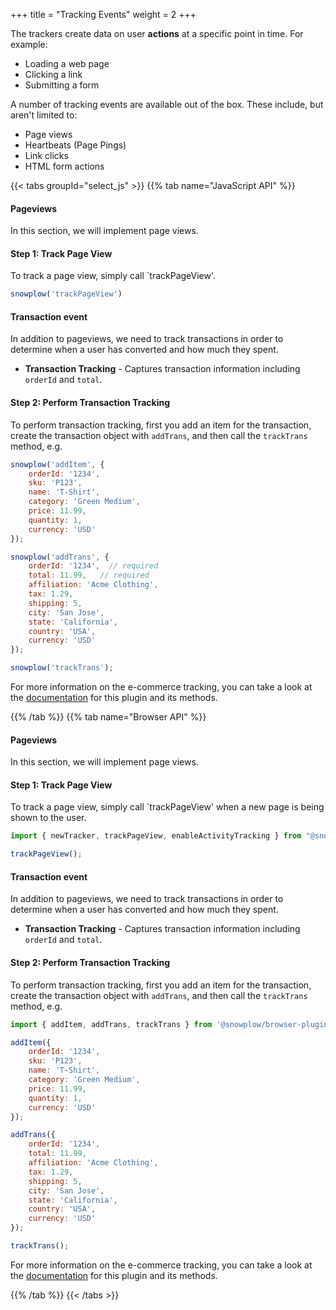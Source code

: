 +++
title = "Tracking Events"
weight = 2
+++

The trackers create data on user **actions** at a specific point in time. For example:

- Loading a web page
- Clicking a link
- Submitting a form

A number of tracking events are available out of the box. These include, but aren't limited to:

- Page views
- Heartbeats (Page Pings)
- Link clicks
- HTML form actions

{{< tabs groupId="select_js" >}}
{{% tab name="JavaScript API" %}}

#### Pageviews
In this section, we will implement page views.

#### **Step 1:** Track Page View
To track a page view, simply call `trackPageView'.

```javascript
snowplow('trackPageView')
```

#### Transaction event
In addition to pageviews, we need to track transactions in order to determine when a user has converted and how much they spent.

- **Transaction Tracking** - Captures transaction information including `orderId` and `total`.

####  **Step 2:** Perform Transaction Tracking
To perform transaction tracking, first you add an item for the transaction, create the transaction object with `addTrans`, and then call the `trackTrans` method, e.g.

```javascript
snowplow('addItem', {
    orderId: '1234',
    sku: 'P123',
    name: 'T-Shirt',
    category: 'Green Medium',
    price: 11.99,
    quantity: 1,
    currency: 'USD'
});

snowplow('addTrans', {
    orderId: '1234',  // required
    total: 11.99,   // required
    affiliation: 'Acme Clothing',
    tax: 1.29,
    shipping: 5,
    city: 'San Jose',
    state: 'California',
    country: 'USA',
    currency: 'USD'
});

snowplow('trackTrans');
```

For more information on the e-commerce tracking, you can take a look at the [documentation](https://docs.snowplow.io/docs/collecting-data/collecting-from-own-applications/javascript-trackers/javascript-tracker/javascript-tracker-v3/tracking-events/#ecommerce-tracking) for this plugin and its methods.

{{% /tab %}}
{{% tab name="Browser API" %}}

#### Pageviews
In this section, we will implement page views.

#### **Step 1:** Track Page View
To track a page view, simply call `trackPageView' when a new page is being shown to the user.

```javascript
import { newTracker, trackPageView, enableActivityTracking } from "@snowplow/browser-tracker";

trackPageView();
```

#### Transaction event
In addition to pageviews, we need to track transactions in order to determine when a user has converted and how much they spent.

- **Transaction Tracking** - Captures transaction information including `orderId` and `total`.

####  **Step 2:** Perform Transaction Tracking
To perform transaction tracking, first you add an item for the transaction, create the transaction object with `addTrans`, and then call the `trackTrans` method, e.g.

```javascript
import { addItem, addTrans, trackTrans } from '@snowplow/browser-plugin-ecommerce'

addItem({
    orderId: '1234',
    sku: 'P123',
    name: 'T-Shirt',
    category: 'Green Medium',
    price: 11.99,
    quantity: 1,
    currency: 'USD'
});

addTrans({
    orderId: '1234',
    total: 11.99,
    affiliation: 'Acme Clothing',
    tax: 1.29,
    shipping: 5,
    city: 'San Jose',
    state: 'California',
    country: 'USA',
    currency: 'USD'
});

trackTrans();
```

For more information on the e-commerce tracking, you can take a look at the [documentation](https://docs.snowplow.io/docs/collecting-data/collecting-from-own-applications/javascript-trackers/browser-tracker/browser-tracker-v3-reference/tracking-events/#ecommerce-tracking) for this plugin and its methods.

{{% /tab %}}
{{< /tabs >}}
